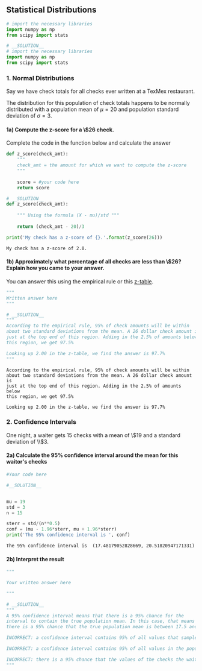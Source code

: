 ## Statistical Distributions


```python
# import the necessary libraries
import numpy as np
from scipy import stats
```


```python
# __SOLUTION__ 
# import the necessary libraries
import numpy as np
from scipy import stats
```

### 1. Normal Distributions

Say we have check totals for all checks ever written at a TexMex restaurant. 

The distribution for this population of check totals happens to be normally distributed with a population mean of $\mu = 20$ and population standard deviation of $\sigma = 3$. 

#### 1a) Compute the z-score for a \\$26 check. 

Complete the code in the function below and calculate the answer


```python
def z_score(check_amt):
    """
    check_amt = the amount for which we want to compute the z-score
    """
    
    score = #your code here
    return score
```


```python
# __SOLUTION__ 
def z_score(check_amt):
    
    """ Using the formula (X - mu)/std """
    
    return (check_amt - 20)/3

print('My check has a z-score of {}.'.format(z_score(26)))
```

    My check has a z-score of 2.0.


#### 1b) Approximately what percentage of all checks are less than \\$26? Explain how you came to your answer.

You can answer this using the empirical rule or this [z-table](https://www.math.arizona.edu/~rsims/ma464/standardnormaltable.pdf).


```python
"""
Written answer here
"""
```


```python
# __SOLUTION__
"""
According to the empirical rule, 95% of check amounts will be within 
about two standard deviations from the mean. A 26 dollar check amount is 
just at the top end of this region. Adding in the 2.5% of amounts below 
this region, we get 97.5%

Looking up 2.00 in the z-table, we find the answer is 97.7%
"""
```

    
    According to the empirical rule, 95% of check amounts will be within 
    about two standard deviations from the mean. A 26 dollar check amount is 
    just at the top end of this region. Adding in the 2.5% of amounts below 
    this region, we get 97.5%
    
    Looking up 2.00 in the z-table, we find the answer is 97.7%
    


### 2. Confidence Intervals

One night, a waiter gets 15 checks with a mean of \\$19 and a standard deviation of \\$3.

#### 2a) Calculate the 95% confidence interval around the mean for this waitor's checks


```python
#Your code here
```


```python
#__SOLUTION__


mu = 19
std = 3
n = 15

sterr = std/(n**0.5)
conf = (mu - 1.96*sterr, mu + 1.96*sterr)
print('The 95% confidence interval is ', conf)
```

    The 95% confidence interval is  (17.48179052828669, 20.51820947171331)


#### 2b) Interpret the result


```python
"""

Your written answer here

"""
```


```python
# __SOLUTION__
"""
A 95% confidence interval means that there is a 95% chance for the
interval to contain the true population mean. In this case, that means 
there is a 95% chance that the true population mean is between 17.5 and 20.5

INCORRECT: a confidence interval contains 95% of all values that samples can have.

INCORRECT: a confidence interval contains 95% of all values in the population.

INCORRECT: there is a 95% chance that the values of the checks the waiter got that night are between 17.5 and 20.5
"""
```
